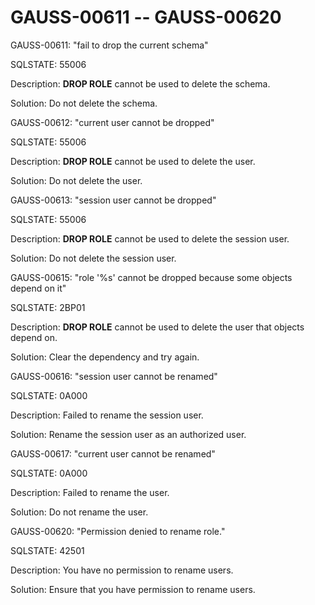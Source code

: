 # GAUSS-00611 -- GAUSS-00620<a name="EN-US_TOPIC_0302072951"></a>

GAUSS-00611: "fail to drop the current schema"

SQLSTATE: 55006

Description:  **DROP ROLE**  cannot be used to delete the schema.

Solution: Do not delete the schema.

GAUSS-00612: "current user cannot be dropped"

SQLSTATE: 55006

Description:  **DROP ROLE**  cannot be used to delete the user.

Solution: Do not delete the user.

GAUSS-00613: "session user cannot be dropped"

SQLSTATE: 55006

Description:  **DROP ROLE**  cannot be used to delete the session user.

Solution: Do not delete the session user.

GAUSS-00615: "role '%s' cannot be dropped because some objects depend on it"

SQLSTATE: 2BP01

Description:  **DROP ROLE**  cannot be used to delete the user that objects depend on.

Solution: Clear the dependency and try again.

GAUSS-00616: "session user cannot be renamed"

SQLSTATE: 0A000

Description: Failed to rename the session user.

Solution: Rename the session user as an authorized user.

GAUSS-00617: "current user cannot be renamed"

SQLSTATE: 0A000

Description: Failed to rename the user.

Solution: Do not rename the user.

GAUSS-00620: "Permission denied to rename role."

SQLSTATE: 42501

Description: You have no permission to rename users.

Solution: Ensure that you have permission to rename users.

